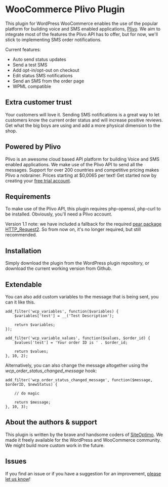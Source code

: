 WooCommerce Plivo Plugin
========================
This plugin for WordPress WooCommerce enables the use of the popular platform for building voice and SMS enabled applications, [Plivo](http://www.plivo.com/?utm_source=plivo-plugin&utm_medium=github&utm_campaign=siteoptimo). We aim to integrate most of the features the Plivo API has to offer, but for now, we'll stick to implementing SMS order notifications.

Current features:
* Auto send status updates
* Send a test SMS
* Add opt-in/opt-out on checkout
* Edit status SMS notifications
* Send an SMS from the order page
* WPML compatible

Extra customer trust
--------------------
Your customers will love it. Sending SMS notifications is a great way to let customers know the current order status and will increase positive reviews.
Get what the big boys are using and add a more physical dimension to the shop.

Powered by Plivo
----------------
Plivo is an awesome cloud based API platform for building Voice and SMS enabled applications. We make use of the Plivo API to send all the messages.
Support for over 200 countries and competitive pricing makes Plivo a nobrainer. Prices starting at $0,0065 per text!
Get started now by creating your [free trial account](https://manage.plivo.com/accounts/register/?utm_source=plivo-plugin&utm_medium=wordpress&utm_campaign=siteoptimo).

Requirements
------------
To make use of the Plivo API, this plugin requires php-openssl, php-curl to be installed. Obviously, you'll need a Plivo account.

Version 1.1 note: we have included a fallback for the required [pear package HTTP_Request2](http://pear.php.net/package/HTTP_Request2). So from now on, it's no longer required, but still recommended.

Installation
------------
Simply download the plugin from the WordPress plugin repository, or download the current working version from Github.

Extendable
----------
You can also add custom variables to the message that is being sent, you can it like this. 

    add_filter('wcp_variables', function($variables) {
        $variables['test'] = __('Test Description');
    
        return $variables;
    });
    
    add_filter('wcp_variable_values', function($values, $order_id) {
        $values['test'] = 'Your order ID is ' . $order_id;
    
        return $values;
    }, 10, 2);

Alternatively, you can also change the message altogether using the *wcp_order_status_changed_message* hook:

    add_filter('wcp_order_status_changed_message', function($message, $orderID, $newStatus) {
        
        // do magic
        
        return $message;    
    }, 10, 3);


About the authors & support
---------------------------
This plugin is written by the brave and handsome coders of [SiteOptimo](https://www.siteoptimo.com/?utm_source=plivo-plugin&utm_medium=github&utm_campaign=wcp).
We made it freely available for the WordPress and WooCommerce community. We might build more custom work in the future.

Issues
------
If you find an issue or if you have a suggestion for an improvement, [please let us know](https://github.com/siteoptimo/woocommerce-plivo/issues/new)!
